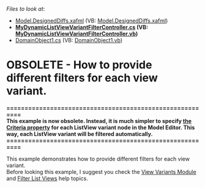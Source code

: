 <!-- default file list -->
*Files to look at*:

* [Model.DesignedDiffs.xafml](./CS/WinSolution.Module.Win/Model.DesignedDiffs.xafml) (VB: [Model.DesignedDiffs.xafml](./VB/WinSolution.Module.Win/Model.DesignedDiffs.xafml))
* **[MyDynamicListViewVariantFilterController.cs](./CS/WinSolution.Module.Win/MyDynamicListViewVariantFilterController.cs) (VB: [MyDynamicListViewVariantFilterController.vb](./VB/WinSolution.Module.Win/MyDynamicListViewVariantFilterController.vb))**
* [DomainObject1.cs](./CS/WinSolution.Module/DomainObject1.cs) (VB: [DomainObject1.vb](./VB/WinSolution.Module/DomainObject1.vb))
<!-- default file list end -->
# OBSOLETE - How to provide different filters for each view variant.


<p><strong>=========================================================</strong><strong><br />
</strong><strong>This example is now obsolete. Instead, it is much simpler to specify </strong><a href="https://documentation.devexpress.com/#Xaf/CustomDocument2990"><strong><u>the Criteria property</u></strong></a><strong> for each ListView variant node in the Model Editor. This way, each ListView variant will be filtered automatically.<br />
</strong><strong>=========================================================</strong></p><p>This example demonstrates how to provide different filters for each view variant.<br />
Before looking this example, I suggest you check the <a href="http://documentation.devexpress.com/#Xaf/CustomDocument3011"><u>View Variants Module</u></a> and <a href="http://documentation.devexpress.com/#Xaf/CustomDocument2722"><u>Filter List Views</u></a> help topics.</p>

<br/>


